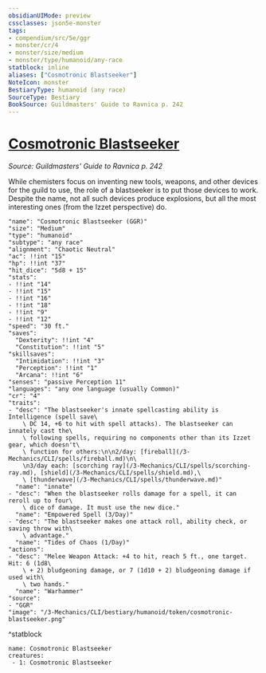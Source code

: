 ```yaml
---
obsidianUIMode: preview
cssclasses: json5e-monster
tags:
- compendium/src/5e/ggr
- monster/cr/4
- monster/size/medium
- monster/type/humanoid/any-race
statblock: inline
aliases: ["Cosmotronic Blastseeker"]
NoteIcon: monster
BestiaryType: humanoid (any race)
SourceType: Bestiary
BookSource: Guildmasters' Guide to Ravnica p. 242
---
```

# [Cosmotronic Blastseeker](3-Mechanics\CLI\bestiary\humanoid/cosmotronic-blastseeker-ggr.md)
*Source: Guildmasters' Guide to Ravnica p. 242*  

While chemisters focus on inventing new tools, weapons, and other devices for the guild to use, the role of a blastseeker is to put those devices to work. Despite the name, not all such devices produce explosions, but all the most interesting ones (from the Izzet perspective) do.

```statblock
"name": "Cosmotronic Blastseeker (GGR)"
"size": "Medium"
"type": "humanoid"
"subtype": "any race"
"alignment": "Chaotic Neutral"
"ac": !!int "15"
"hp": !!int "37"
"hit_dice": "5d8 + 15"
"stats":
- !!int "14"
- !!int "15"
- !!int "16"
- !!int "18"
- !!int "9"
- !!int "12"
"speed": "30 ft."
"saves":
  "Dexterity": !!int "4"
  "Constitution": !!int "5"
"skillsaves":
  "Intimidation": !!int "3"
  "Perception": !!int "1"
  "Arcana": !!int "6"
"senses": "passive Perception 11"
"languages": "any one language (usually Common)"
"cr": "4"
"traits":
- "desc": "The blastseeker's innate spellcasting ability is Intelligence (spell save\
    \ DC 14, +6 to hit with spell attacks). The blastseeker can innately cast the\
    \ following spells, requiring no components other than its Izzet gear, which doesn't\
    \ function for others:\n\n2/day: [fireball](/3-Mechanics/CLI/spells/fireball.md)\n\
    \n3/day each: [scorching ray](/3-Mechanics/CLI/spells/scorching-ray.md), [shield](/3-Mechanics/CLI/spells/shield.md),\
    \ [thunderwave](/3-Mechanics/CLI/spells/thunderwave.md)"
  "name": "innate"
- "desc": "When the blastseeker rolls damage for a spell, it can reroll up to four\
    \ dice of damage. It must use the new dice."
  "name": "Empowered Spell (3/Day)"
- "desc": "The blastseeker makes one attack roll, ability check, or saving throw with\
    \ advantage."
  "name": "Tides of Chaos (1/Day)"
"actions":
- "desc": "Melee Weapon Attack: +4 to hit, reach 5 ft., one target. Hit: 6 (1d8\
    \ + 2) bludgeoning damage, or 7 (1d10 + 2) bludgeoning damage if used with\
    \ two hands."
  "name": "Warhammer"
"source":
- "GGR"
"image": "/3-Mechanics/CLI/bestiary/humanoid/token/cosmotronic-blastseeker.png"
```
^statblock

```encounter-table
name: Cosmotronic Blastseeker
creatures:
 - 1: Cosmotronic Blastseeker
```